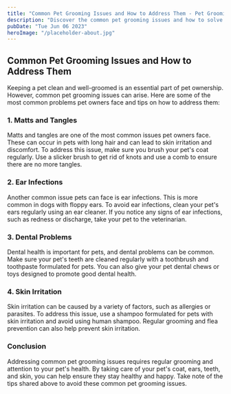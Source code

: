 ```yaml
---
title: "Common Pet Grooming Issues and How to Address Them - Pet Grooming Supplies"
description: "Discover the common pet grooming issues and how to solve them. Get tips and advice from professionals - Pet Grooming Supplies."
pubDate: "Tue Jun 06 2023"
heroImage: "/placeholder-about.jpg"
---
```


## Common Pet Grooming Issues and How to Address Them

Keeping a pet clean and well-groomed is an essential part of pet ownership. However, common pet grooming issues can arise. Here are some of the most common problems pet owners face and tips on how to address them:

### 1. Matts and Tangles

Matts and tangles are one of the most common issues pet owners face. These can occur in pets with long hair and can lead to skin irritation and discomfort. To address this issue, make sure you brush your pet&#39;s coat regularly. Use a slicker brush to get rid of knots and use a comb to ensure there are no more tangles.

### 2. Ear Infections

Another common issue pets can face is ear infections. This is more common in dogs with floppy ears. To avoid ear infections, clean your pet&#39;s ears regularly using an ear cleaner. If you notice any signs of ear infections, such as redness or discharge, take your pet to the veterinarian.

### 3. Dental Problems

Dental health is important for pets, and dental problems can be common. Make sure your pet&#39;s teeth are cleaned regularly with a toothbrush and toothpaste formulated for pets. You can also give your pet dental chews or toys designed to promote good dental health.

### 4. Skin Irritation

Skin irritation can be caused by a variety of factors, such as allergies or parasites. To address this issue, use a shampoo formulated for pets with skin irritation and avoid using human shampoo. Regular grooming and flea prevention can also help prevent skin irritation.

### Conclusion

Addressing common pet grooming issues requires regular grooming and attention to your pet&#39;s health. By taking care of your pet&#39;s coat, ears, teeth, and skin, you can help ensure they stay healthy and happy. Take note of the tips shared above to avoid these common pet grooming issues.